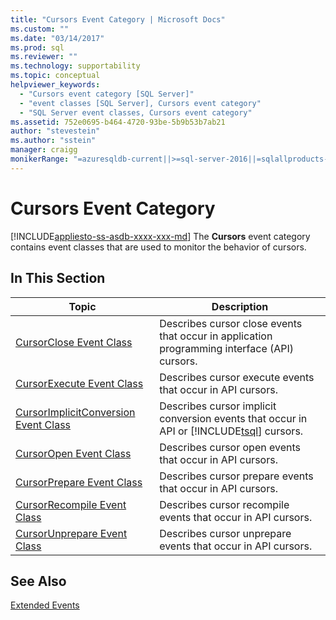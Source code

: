 ```yaml
---
title: "Cursors Event Category | Microsoft Docs"
ms.custom: ""
ms.date: "03/14/2017"
ms.prod: sql
ms.reviewer: ""
ms.technology: supportability
ms.topic: conceptual
helpviewer_keywords: 
  - "Cursors event category [SQL Server]"
  - "event classes [SQL Server], Cursors event category"
  - "SQL Server event classes, Cursors event category"
ms.assetid: 752e0695-b464-4720-93be-5b9b53b7ab21
author: "stevestein"
ms.author: "sstein"
manager: craigg
monikerRange: "=azuresqldb-current||>=sql-server-2016||=sqlallproducts-allversions||>=sql-server-linux-2017||=azuresqldb-mi-current"
---
```

# Cursors Event Category
[!INCLUDE[appliesto-ss-asdb-xxxx-xxx-md](../../includes/appliesto-ss-asdb-xxxx-xxx-md.md)]
  The **Cursors** event category contains event classes that are used to monitor the behavior of cursors.  
  
## In This Section  
  
|Topic|Description|  
|-----------|-----------------|  
|[CursorClose Event Class](../../relational-databases/event-classes/cursorclose-event-class.md)|Describes cursor close events that occur in application programming interface (API) cursors.|  
|[CursorExecute Event Class](../../relational-databases/event-classes/cursorexecute-event-class.md)|Describes cursor execute events that occur in API cursors.|  
|[CursorImplicitConversion Event Class](../../relational-databases/event-classes/cursorimplicitconversion-event-class.md)|Describes cursor implicit conversion events that occur in API or [!INCLUDE[tsql](../../includes/tsql-md.md)] cursors.|  
|[CursorOpen Event Class](../../relational-databases/event-classes/cursoropen-event-class.md)|Describes cursor open events that occur in API cursors.|  
|[CursorPrepare Event Class](../../relational-databases/event-classes/cursorprepare-event-class.md)|Describes cursor prepare events that occur in API cursors.|  
|[CursorRecompile Event Class](../../relational-databases/event-classes/cursorrecompile-event-class.md)|Describes cursor recompile events that occur in API cursors.|  
|[CursorUnprepare Event Class](../../relational-databases/event-classes/cursorunprepare-event-class.md)|Describes cursor unprepare events that occur in API cursors.|  
  
## See Also  
 [Extended Events](../../relational-databases/extended-events/extended-events.md)  
  
  
